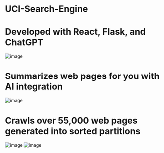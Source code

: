 # UCI-Search-Engine

# Developed with React, Flask, and ChatGPT
![image](https://github.com/gandmatthew/UCI-Search-Engine/assets/89164395/8b8b5ce6-46f6-4433-ab13-c12daae8bb07)

# Summarizes web pages for you with AI integration
![image](https://github.com/gandmatthew/UCI-Search-Engine/assets/89164395/51381fe8-b58e-4dd7-b2be-3b4e300e9413)

# Crawls over 55,000 web pages generated into sorted partitions
![image](https://github.com/gandmatthew/UCI-Search-Engine/assets/89164395/779b1419-d1e1-4f4d-b8d2-9b6b6005bb04) ![image](https://github.com/gandmatthew/UCI-Search-Engine/assets/89164395/de8cd66c-aa68-422d-bdc3-8075fb442a3f)



